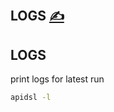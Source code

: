 
## LOGS [<span style='font-size:20px;'>&#x270D;</span>](https://github.com/apidsl/docs/edit/main/EXAMPLE/LOGS.md)


## LOGS

print logs for latest run
```bash
apidsl -l
```